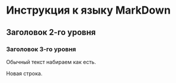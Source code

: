 # Инструкция к языку MarkDown

## Заголовок 2-го уровня

### Заголовок 3-го уровня

Обычный текст набираем как есть.

Новая строка.
